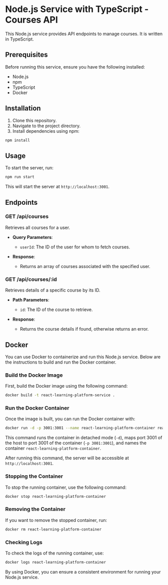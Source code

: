 # Node.js Service with TypeScript - Courses API

This Node.js service provides API endpoints to manage courses. It is written in TypeScript.

## Prerequisites

Before running this service, ensure you have the following installed:

- Node.js
- npm
- TypeScript
- Docker

## Installation

1. Clone this repository.
2. Navigate to the project directory.
3. Install dependencies using npm:

```bash
npm install
```

## Usage

To start the server, run:

```bash
npm run start
```

This will start the server at `http://localhost:3001`.

## Endpoints

### GET /api/courses

Retrieves all courses for a user.

- **Query Parameters**:

  - `userId`: The ID of the user for whom to fetch courses.

- **Response**:
  - Returns an array of courses associated with the specified user.

### GET /api/courses/:id

Retrieves details of a specific course by its ID.

- **Path Parameters**:

  - `id`: The ID of the course to retrieve.

- **Response**:
  - Returns the course details if found, otherwise returns an error.

## Docker

You can use Docker to containerize and run this Node.js service. Below are the instructions to build and run the Docker container.

### Build the Docker Image

First, build the Docker image using the following command:

```bash
docker build -t react-learning-platform-service .
```

### Run the Docker Container

Once the image is built, you can run the Docker container with:

```bash
docker run -d -p 3001:3001 --name react-learning-platform-container react-learning-platform-service
```

This command runs the container in detached mode (`-d`), maps port 3001 of the host to port 3001 of the container (`-p 3001:3001`), and names the container `react-learning-platform-container`.

After running this command, the server will be accessible at `http://localhost:3001`.

### Stopping the Container

To stop the running container, use the following command:

```bash
docker stop react-learning-platform-container
```

### Removing the Container

If you want to remove the stopped container, run:

```bash
docker rm react-learning-platform-container
```

### Checking Logs

To check the logs of the running container, use:

```bash
docker logs react-learning-platform-container
```

By using Docker, you can ensure a consistent environment for running your Node.js service.
